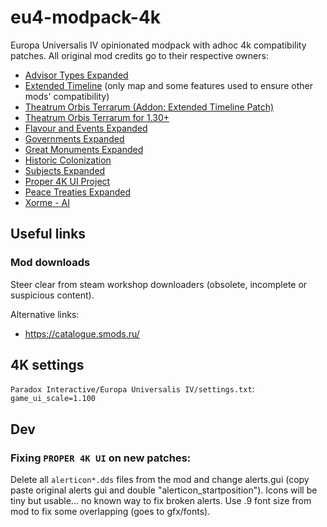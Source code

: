 # eu4-modpack-4k

Europa Universalis IV opinionated modpack with adhoc 4k compatibility patches. All
original mod credits go to their respective owners:

- [Advisor Types Expanded](https://steamcommunity.com/sharedfiles/filedetails/?id=2737385499)
- [Extended Timeline](https://steamcommunity.com/sharedfiles/filedetails/?id=217416366)
  (only map and some features used to ensure other mods' compatibility)
- [Theatrum Orbis Terrarum (Addon: Extended Timeline Patch)](https://steamcommunity.com/sharedfiles/filedetails/?id=2520382130)
- [Theatrum Orbis Terrarum for 1.30+](https://steamcommunity.com/sharedfiles/filedetails/?id=1867433999)
- [Flavour and Events Expanded](https://steamcommunity.com/sharedfiles/filedetails/?id=2185445645)
- [Governments Expanded](https://steamcommunity.com/sharedfiles/filedetails/?id=1596815683)
- [Great Monuments Expanded](https://steamcommunity.com/workshop/filedetails/?id=2469419235)
- [Historic Colonization](https://steamcommunity.com/sharedfiles/filedetails/?id=2252832069)
- [Subjects Expanded](https://steamcommunity.com/sharedfiles/filedetails/?id=1834079712)
- [Proper 4K UI Project](https://steamcommunity.com/sharedfiles/filedetails/?id=2860690691)
- [Peace Treaties Expanded](https://steamcommunity.com/sharedfiles/filedetails/?id=2615504872)
- [Xorme - AI](https://steamcommunity.com/sharedfiles/filedetails/?id=2451296932)


## Useful links

### Mod downloads
Steer clear from steam workshop downloaders (obsolete, incomplete or suspicious
content).

Alternative links:
  - https://catalogue.smods.ru/


## 4K settings

`Paradox Interactive/Europa Universalis IV/settings.txt`: ``game_ui_scale=1.100``

## Dev

### Fixing `PROPER 4K UI` on new patches:

Delete all `alerticon*.dds` files from the mod and change alerts.gui (copy paste original alerts gui and double "alerticon_startposition").
Icons will be tiny but usable... no known way to fix broken alerts.
Use .9 font size from mod to fix some overlapping (goes to gfx/fonts).



